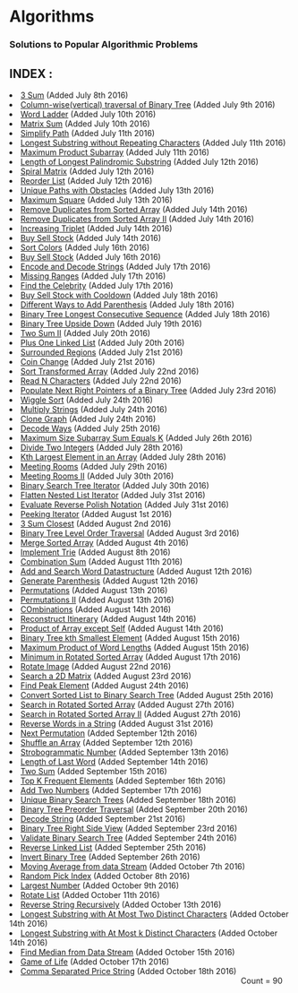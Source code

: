 <html>
    <h1>Algorithms</h1>
    <h3> Solutions to Popular Algorithmic Problems </h3>
    <div>
        <h2>INDEX :</h2>
    </div>
    <div>
        <li> <a href="https://github.com/anujbora/Algorithms/tree/master/3Sum"> 3 Sum</a> (Added July 8th 2016) </li>
        <li> <a href="https://github.com/anujbora/Algorithms/tree/master/Binary%20Tree%20Column-wise%20Traversal"> Column-wise(vertical) traversal of Binary Tree</a> (Added July 9th 2016) </li>
        <li> <a href="https://github.com/anujbora/Algorithms/tree/master/Word%20Ladder"> Word Ladder</a> (Added July 10th 2016) </li>
        <li> <a href="https://github.com/anujbora/Algorithms/tree/master/Matrix%20Sum"> Matrix Sum</a> (Added July 10th 2016) </li>
        <li> <a href="https://github.com/anujbora/Algorithms/tree/master/Simplify%20Path"> Simplify Path</a> (Added July 11th 2016) </li>
        <li> <a href="https://github.com/anujbora/Algorithms/tree/master/Longest%20Substring without%20Repeating%20Characters"> Longest Substring without Repeating Characters</a> (Added July 11th 2016) </li>
        <li> <a href="https://github.com/anujbora/Algorithms/tree/master/Maximum%20Product%20Subarray"> Maximum Product Subarray</a> (Added July 11th 2016) </li>
        <li> <a href="https://github.com/anujbora/Algorithms/tree/master/Length%20of%20Longest%20Palindromic%20Substring"> Length of Longest Palindromic Substring</a> (Added July 12th 2016) </li>
        <li> <a href="https://github.com/anujbora/Algorithms/tree/master/Spiral%20Matrix"> Spiral Matrix</a> (Added July 12th 2016) </li>
        <li> <a href="https://github.com/anujbora/Algorithms/tree/master/Reorder%20List"> Reorder List</a> (Added July 12th 2016) </li>
        <li> <a href="https://github.com/anujbora/Algorithms/tree/master/Unique%20Paths%20with%20Obstacles"> Unique Paths with Obstacles</a> (Added July 13th 2016) </li>
        <li> <a href="https://github.com/anujbora/Algorithms/tree/master/Maximum%20Square"> Maximum Square</a> (Added July 13th 2016) </li>
        <li> <a href="https://github.com/anujbora/Algorithms/tree/master/Remove%20Duplicates%20from%20Sorted%20Array"> Remove Duplicates from Sorted Array</a> (Added July 14th 2016) </li>
        <li> <a href="https://github.com/anujbora/Algorithms/tree/master/Remove%20Duplicates%20from%20Sorted%20Array%20II"> Remove Duplicates from Sorted Array II</a> (Added July 14th 2016) </li>
       <li> <a href="https://github.com/anujbora/Algorithms/tree/master/Increasing%20Triplet"> Increasing Triplet</a> (Added July 14th 2016) </li>
       <li> <a href="https://github.com/anujbora/Algorithms/blob/master/Buy%20Sell%20Stock/Stock.cpp"> Buy Sell Stock</a> (Added July 14th 2016) </li>
       <li> <a href="https://github.com/anujbora/Algorithms/blob/master/Sort%20Colors/"> Sort Colors</a> (Added July 16th 2016) </li>
       <li> <a href="https://github.com/anujbora/Algorithms/blob/master/Buy%20Sell%20Stock/"> Buy Sell Stock</a> (Added July 16th 2016) </li>
       <li> <a href="https://github.com/anujbora/Algorithms/blob/master/Encode%20and%20Decode%20Strings/"> Encode and Decode Strings</a> (Added July 17th 2016) </li>
       <li> <a href="https://github.com/anujbora/Algorithms/blob/master/Missing%20Ranges/"> Missing Ranges</a> (Added July 17th 2016) </li>
       <li> <a href="https://github.com/anujbora/Algorithms/blob/master/Find%20the%20Celebrity/"> Find the Celebrity</a> (Added July 17th 2016) </li>
       <li> <a href="https://github.com/anujbora/Algorithms/blob/master/Buy%20Sell%20Stock%20with%20Cooldown"> Buy Sell Stock with Cooldown</a> (Added July 18th 2016) </li>
       <li> <a href="https://github.com/anujbora/Algorithms/blob/master/Different%20Ways%20to%20Add%20Parenthesis"> Different Ways to Add Parenthesis</a> (Added July 18th 2016) </li> 
       <li> <a href="https://github.com/anujbora/Algorithms/tree/master/Binary%20Tree%20Longest%20Consecutive%20Sequence"> Binary Tree Longest Consecutive Sequence</a> (Added July 18th 2016) </li>
       <li> <a href="https://github.com/anujbora/Algorithms/tree/master/Binary%20Tree%20Upside%20Down"> Binary Tree Upside Down</a> (Added July 19th 2016) </li> 
       <li> <a href="https://github.com/anujbora/Algorithms/tree/master/Two%20Sum%20II"> Two Sum II</a> (Added July 20th 2016) </li>
       <li> <a href="https://github.com/anujbora/Algorithms/tree/master/Plus%20One%20Linked%20List"> Plus One Linked List</a> (Added July 20th 2016) </li> 
       <li> <a href="https://github.com/anujbora/Algorithms/tree/master/Surrounded%20Regions"> Surrounded Regions</a> (Added July 21st 2016) </li> 
       <li> <a href="https://github.com/anujbora/Algorithms/tree/master/Coin%20Change"> Coin Change</a> (Added July 21st 2016) </li> 
       <li> <a href="https://github.com/anujbora/Algorithms/tree/master/Sort%20Transformed%20Array"> Sort Transformed Array</a> (Added July 22nd 2016) </li> 
       <li> <a href="https://github.com/anujbora/Algorithms/tree/master/Read%20N%20Characters"> Read N Characters</a> (Added July 22nd 2016) </li> 
       <li> <a href="https://github.com/anujbora/Algorithms/tree/master/Populate%20Next%20Right%20Pointers"> Populate Next Right Pointers of a Binary Tree</a> (Added July 23rd 2016) </li> 
       <li> <a href="https://github.com/anujbora/Algorithms/tree/master/Wiggle%20Sort"> Wiggle Sort</a> (Added July 24th 2016) </li> 
       <li> <a href="https://github.com/anujbora/Algorithms/tree/master/Multiply%20Strings"> Multiply Strings</a> (Added July 24th 2016) </li> 
       <li> <a href="https://github.com/anujbora/Algorithms/tree/master/Clone%20Graph"> Clone Graph</a> (Added July 24th 2016) </li> 
       <li> <a href="https://github.com/anujbora/Algorithms/tree/master/Decode%20Ways"> Decode Ways</a> (Added July 25th 2016) </li> 
       <li> <a href="https://github.com/anujbora/Algorithms/tree/master/Maximum%20Size%20Subarray%20Sum%20Equals%20k"> Maximum Size Subarray Sum Equals K</a> (Added July 26th 2016) </li>
       <li> <a href="https://github.com/anujbora/Algorithms/tree/master/Divide%20Two%20Integers"> Divide Two Integers</a> (Added July 28th 2016) </li> 
       <li> <a href="https://github.com/anujbora/Algorithms/tree/master/Kth%20Largest%20Element%20in%20an%20Array"> Kth Largest Element in an Array</a> (Added July 28th 2016) </li> 
       <li> <a href="https://github.com/anujbora/Algorithms/tree/master/Meeting%20Rooms"> Meeting Rooms</a> (Added July 29th 2016) </li>
       <li> <a href="https://github.com/anujbora/Algorithms/tree/master/Meeting%20Rooms%20II"> Meeting Rooms II</a> (Added July 30th 2016) </li> 
       <li> <a href="https://github.com/anujbora/Algorithms/tree/master/Binary%20Search%20Tree%20Iterator"> Binary Search Tree Iterator</a> (Added July 30th 2016) </li>
       <li> <a href="https://github.com/anujbora/Algorithms/tree/master/Flatten%20Nested%20List%20Iterator"> Flatten Nested List Iterator</a> (Added July 31st 2016) </li>
       <li> <a href="https://github.com/anujbora/Algorithms/tree/master/Evaluate%20Reverse%20Polish%20Notation"> Evaluate Reverse Polish Notation</a> (Added July 31st 2016) </li>
       <li> <a href="https://github.com/anujbora/Algorithms/tree/master/Peeking%20Iterator"> Peeking Iterator</a> (Added August 1st 2016) </li>
       <li> <a href="https://github.com/anujbora/Algorithms/tree/master/3Sum%20Closest"> 3 Sum Closest</a> (Added August 2nd 2016) </li>
       <li> <a href="https://github.com/anujbora/Algorithms/tree/master/Binary%20Tree%20Level%20Order%20Traversal"> Binary Tree Level Order Traversal</a> (Added August 3rd 2016) </li>
       <li> <a href="https://github.com/anujbora/Algorithms/tree/master/Merge%20Sorted%20Array"> Merge Sorted Array</a> (Added August 4th 2016) </li>
       <li> <a href="https://github.com/anujbora/Algorithms/tree/master/Implement%20Trie"> Implement Trie</a> (Added August 8th 2016) </li>
       <li> <a href="https://github.com/anujbora/Algorithms/tree/master/Combination%20Sum"> Combination Sum</a> (Added August 11th 2016) </li>
       <li> <a href="https://github.com/anujbora/Algorithms/tree/master/Add%20and%20Search%20Word%20Datastructure"> Add and Search Word Datastructure</a> (Added August 12th 2016) </li>
       <li> <a href="https://github.com/anujbora/Algorithms/tree/master/Generate%20Parenthesis">Generate Parenthesis</a> (Added August 12th 2016) </li>
       <li> <a href="https://github.com/anujbora/Algorithms/tree/master/Permutations">Permutations</a> (Added August 13th 2016) </li>
       <li> <a href="https://github.com/anujbora/Algorithms/tree/master/Permutations%20II">Permutations II</a> (Added August 13th 2016) </li>
       <li> <a href="https://github.com/anujbora/Algorithms/tree/master/Combinations">COmbinations</a> (Added August 14th 2016) </li>
       <li> <a href="https://github.com/anujbora/Algorithms/tree/master/Reconstruct%20Itinerary">Reconstruct Itinerary</a> (Added August 14th 2016) </li>
       <li> <a href="https://github.com/anujbora/Algorithms/tree/master/Product%20of%20Array%20except%20Self">Product of Array except Self</a> (Added August 14th 2016) </li>
       <li> <a href="https://github.com/anujbora/Algorithms/tree/master/Binary%20Tree%20kth%20Smallest%20Element">Binary Tree kth Smallest Element</a> (Added August 15th 2016) </li>
       <li> <a href="https://github.com/anujbora/Algorithms/tree/master/Maximum%20Product%20of%20Word%20Lengths">Maximum Product of Word Lengths</a> (Added August 15th 2016) </li>
       <li> <a href="https://github.com/anujbora/Algorithms/tree/master/Minimum%20in%20Rotated%20Sorted%20Array">Minimum in Rotated Sorted Array</a> (Added August 17th 2016) </li>
       <li> <a href="https://github.com/anujbora/Algorithms/tree/master/Rotate%20Image">Rotate Image</a> (Added August 22nd 2016) </li>
       <li> <a href="https://github.com/anujbora/Algorithms/tree/master/Search%20a%202D%20Matrix">Search a 2D Matrix</a> (Added August 23rd 2016) </li>
       <li> <a href="https://github.com/anujbora/Algorithms/tree/master/Find%20Peak%20Element">Find Peak Element</a> (Added August 24th 2016) </li>
       <li> <a href="https://github.com/anujbora/Algorithms/tree/master/Convert%20Sorted%20List%20to%20Binary%20Search%20Tree">Convert Sorted List to Binary Search Tree</a> (Added August 25th 2016) </li>
       <li> <a href="https://github.com/anujbora/Algorithms/tree/master/Search%20in%20Rotated%20Sorted%20Array">Search in Rotated Sorted Array</a> (Added August 27th 2016) </li>
       <li> <a href="https://github.com/anujbora/Algorithms/tree/master/Search%20in%20Rotated%20Sorted%20Array%20II">Search in Rotated Sorted Array II</a> (Added August 27th 2016) </li>
       <li> <a href="https://github.com/anujbora/Algorithms/tree/master/Reverse%20Words%20in%20a%20String">Reverse Words in a String</a> (Added August 31st 2016) </li>
       <li> <a href="https://github.com/anujbora/Algorithms/tree/master/Next%20Permutation">Next Permutation</a> (Added September 12th 2016) </li>
       <li> <a href="https://github.com/anujbora/Algorithms/tree/master/Shuffle%20an%20Array">Shuffle an Array</a> (Added September 12th 2016) </li>
       <li> <a href="https://github.com/anujbora/Algorithms/tree/master/Strobogrammatic%20Number">Strobogrammatic Number</a> (Added September 13th 2016) </li>
       <li> <a href="https://github.com/anujbora/Algorithms/tree/master/Length%20of%20Last%20Word">Length of Last Word</a> (Added September 14th 2016) </li>
       <li> <a href="https://github.com/anujbora/Algorithms/tree/master/Two%20Sum">Two Sum</a> (Added September 15th 2016) </li>
       <li> <a href="https://github.com/anujbora/Algorithms/tree/master/Top%20K%20Frequent%20Elements">Top K Frequent Elements</a> (Added September 16th 2016) </li>
       <li> <a href="https://github.com/anujbora/Algorithms/tree/master/Add%20Two%20Numbers">Add Two Numbers</a> (Added September 17th 2016) </li>
       <li> <a href="https://github.com/anujbora/Algorithms/tree/master/Unique%20Binary%20Search%20Trees">Unique Binary Search Trees</a> (Added September 18th 2016) </li>
       <li> <a href="https://github.com/anujbora/Algorithms/tree/master/Binary%20Tree%20Preorder%20Traversal">Binary Tree Preorder Traversal</a> (Added September 20th 2016) </li>
       <li> <a href="https://github.com/anujbora/Algorithms/tree/master/Decode%20String">Decode String</a> (Added September 21st 2016) </li>
       <li> <a href="https://github.com/anujbora/Algorithms/tree/master/Binary%20Tree%20Right%20Side%20View">Binary Tree Right Side View</a> (Added September 23rd 2016) </li>
       <li> <a href="https://github.com/anujbora/Algorithms/tree/master/Validate%20Binary%20Search%20Tree">Validate Binary Search Tree</a> (Added September 24th 2016) </li>
       <li> <a href="https://github.com/anujbora/Algorithms/tree/master/Reverse%20Linked%20List">Reverse Linked List</a> (Added September 25th 2016) </li>
       <li> <a href="https://github.com/anujbora/Algorithms/tree/master/Invert%20Binary%20Tree">Invert Binary Tree</a> (Added September 26th 2016) </li>
       <li> <a href="https://github.com/anujbora/Algorithms/tree/master/Moving%20Average%20from%20data%20Stream">Moving Average from data Stream</a> (Added October 7th 2016) </li>
       <li> <a href="https://github.com/anujbora/Algorithms/tree/master/Random%20Pick%20Index">Random Pick Index</a> (Added October 8th 2016) </li>
       <li> <a href="https://github.com/anujbora/Algorithms/tree/master/Largest%20Number"> Largest Number</a> (Added October 9th 2016) </li>
       <li> <a href="https://github.com/anujbora/Algorithms/tree/master/Rotate%20List">Rotate List</a>  (Added October 11th 2016) </li>
       <li> <a href="https://github.com/anujbora/Algorithms/tree/master/Reverse%20String%20Recursively">Reverse String Recursively</a>  (Added October 13th 2016) </li>
       <li> <a href="https://github.com/anujbora/Algorithms/tree/master/Longest%20Substring%20with%20At%20Most%20Two%20Distinct%20Characters">Longest Substring with At Most Two Distinct Characters</a>  (Added October 14th 2016) </li>
       <li> <a href="https://github.com/anujbora/Algorithms/tree/master/Longest%20Substring%20with%20At%20Most%20k%20Distinct%20Characters">Longest Substring with At Most k Distinct Characters</a>  (Added October 14th 2016) </li>
       <li> <a href="https://github.com/anujbora/Algorithms/tree/master/Find%20Median%20from%20Data%20Stream">Find Median from Data Stream</a>  (Added October 15th 2016) </li>
       <li> <a href="https://github.com/anujbora/Algorithms/tree/master/Game%20of%20Life">Game of Life</a>  (Added October 17th 2016) </li>
       <li> <a href="https://github.com/anujbora/Algorithms/tree/master/Comma%20Separated%20Price%20String">Comma Separated Price String</a>  (Added October 18th 2016) </li>
    </div>
    <div id="counter" align="right">  
        Count = 90 &nbsp;&nbsp;&nbsp;
    </div>
</html>
